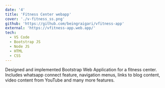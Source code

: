 ```yaml
---
date: '4'
title: 'Fitness Center webapp'
cover: './v-fitness_ss.png'
github: 'https://github.com/beingraigari/vfitness-app'
external: 'https://vfitness-app.web.app/'
tech:
  - VS Code
  - Bootstrap JS
  - Node JS
  - HTML
  - CSS
---
```


Designed and implemented Bootstrap Web Application for a fitness center. Includes whatsapp connect feature, navigation menus, links to blog content, video content from YouTube and many more features.
